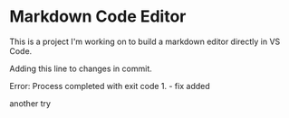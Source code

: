 # Markdown Code Editor

This is a project I'm working on to build a markdown editor directly in VS Code.

Adding this line to changes in commit.

Error: Process completed with exit code 1. - fix added

another try